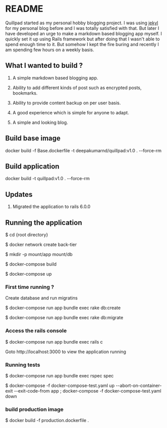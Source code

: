 # README

Quillpad started as my personal hobby blogging project. I was using [jekyl](https://jekyllrb.com/) for my personal blog before and I was totally satisfied with that. But later I have developed an urge to make a markdown based blogging app myself. I quickly set it up using Rails framework but after doing that I wasn't able to spend enough time to it. But somehow I kept the fire buring and recently I am spending few hours on a weekly basis.

## What I wanted to build ?

1. A simple markdown based blogging app.

2. Ability to add different kinds of post such as encrypted posts, bookmarks.

3. Ability to provide content backup on per user basis.

4. A good experience which is simple for anyone to adapt.

5. A simple and looking blog.

## Build base image

docker build -f Base.dockerfile  -t deepakumarnd/quillpad:v1.0 . --force-rm

## Build application

docker build -t quillpad:v1.0 . --force-rm

## Updates

1. Migrated the application to rails 6.0.0



## Running the application

$ cd {root directory}

$ docker network create back-tier

$ mkdir -p mount/app mount/db

$ docker-compose build

$ docker-compose up

### First time running ?

Create database and run migratins

$ docker-compose run app bundle exec rake db:create

$ docker-compose run app bundle exec rake db:migrate

### Access the rails console

$ docker-compose run app bundle exec rails c


Goto http://localhost:3000 to view the application running

### Running tests

$ docker-compose run app bundle exec rspec spec

$ docker-compose -f docker-compose-test.yaml up  --abort-on-container-exit --exit-code-from app ; docker-compose -f docker-compose-test.yaml down

### build production image

$ docker build -f production.dockerfile .
